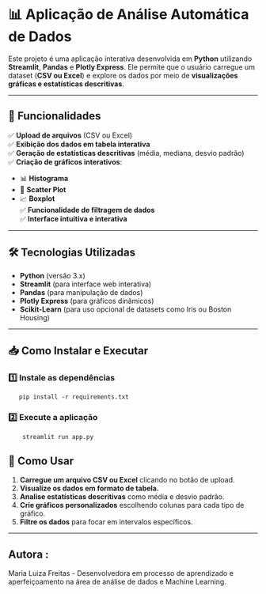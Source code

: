 # 📊 Aplicação de Análise Automática de Dados  

Este projeto é uma aplicação interativa desenvolvida em **Python** utilizando **Streamlit**, **Pandas** e **Plotly Express**. Ele permite que o usuário carregue um dataset (**CSV ou Excel**) e explore os dados por meio de **visualizações gráficas e estatísticas descritivas**.

---

## 🚀 Funcionalidades  

✅ **Upload de arquivos** (CSV ou Excel)  
✅ **Exibição dos dados em tabela interativa**  
✅ **Geração de estatísticas descritivas** (média, mediana, desvio padrão)  
✅ **Criação de gráficos interativos**:  
   - 📊 **Histograma**  
   - 🔵 **Scatter Plot**  
   - 📈 **Boxplot**  
✅ **Funcionalidade de filtragem de dados**  
✅ **Interface intuitiva e interativa**  

---

## 🛠 Tecnologias Utilizadas  

- **Python** (versão 3.x)  
- **Streamlit** (para interface web interativa)  
- **Pandas** (para manipulação de dados)  
- **Plotly Express** (para gráficos dinâmicos)  
- **Scikit-Learn** (para uso opcional de datasets como Iris ou Boston Housing)  

---

## 📥 Como Instalar e Executar  

### 1️⃣ Instale as dependências 

       pip install -r requirements.txt

### 2️⃣ Execute a aplicação
        streamlit run app.py


   ## 🎯 Como Usar  

1. **Carregue um arquivo CSV ou Excel** clicando no botão de upload.  
2. **Visualize os dados em formato de tabela.**  
3. **Analise estatísticas descritivas** como média e desvio padrão.  
4. **Crie gráficos personalizados** escolhendo colunas para cada tipo de gráfico.  
5. **Filtre os dados** para focar em intervalos específicos.  

---


## Autora : 
Maria Luiza Freitas - Desenvolvedora em processo de aprendizado e aperfeiçoamento na área de análise de dados e Machine Learning.